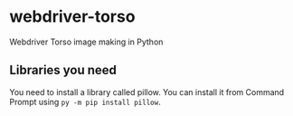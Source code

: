 # webdriver-torso
Webdriver Torso image making in Python
## Libraries you need
You need to install a library called pillow. You can install it from Command Prompt using ```py -m pip install pillow```.

